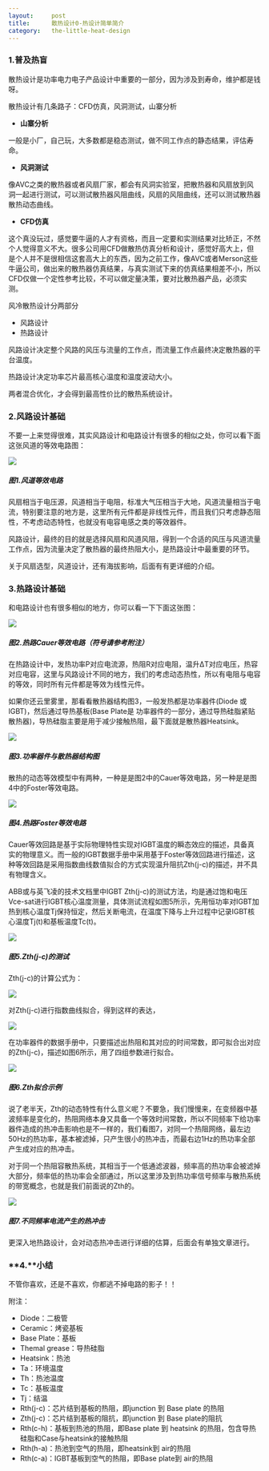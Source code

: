 ```yaml
---
layout:     post
title:      散热设计0-热设计简单简介
category:   the-little-heat-design
---
```




### **1.普及热盲**

散热设计是功率电力电子产品设计中重要的一部分，因为涉及到寿命，维护都是钱呀。

散热设计有几条路子：CFD仿真，风洞测试，山寨分析

* **山寨分析**

一般是小厂，自己玩，大多数都是稳态测试，做不同工作点的静态结果，评估寿命。

* **风洞测试**

像AVC之类的散热器或者风扇厂家，都会有风洞实验室，把散热器和风扇放到风洞一起进行测试，可以测试散热器风阻曲线，风扇的风阻曲线，还可以测试散热器散热动态曲线。

* **CFD仿真**

这个真没玩过，感觉要牛逼的人才有资格，而且一定要和实测结果对比矫正，不然个人觉得意义不大。很多公司用CFD做散热仿真分析和设计，感觉好高大上，但是个人并不是很相信这套高大上的东西，因为之前工作，像AVC或者Merson这些牛逼公司，做出来的散热器仿真结果，与真实测试下来的仿真结果相差不小，所以CFD仅做一个定性参考比较，不可以做定量决策，要对比散热器产品，必须实测。

风冷散热设计分两部分

* 风路设计
* 热路设计

风路设计决定整个风路的风压与流量的工作点，而流量工作点最终决定散热器的平台温度。

热路设计决定功率芯片最高核心温度和温度波动大小。

两者混合优化，才会得到最高性价比的散热系统设计。

### **2.风路设计基础**

不要一上来觉得很难，其实风路设计和电路设计有很多的相似之处，你可以看下面这张风道的等效电路图：

![](assets/TEST1_8.png)

##### **图1.风道等效电路**

风扇相当于电压源，风道相当于电阻，标准大气压相当于大地，风道流量相当于电流，特别要注意的地方是，这里所有元件都是非线性元件，而且我们只考虑静态阻性，不考虑动态特性，也就没有电容电感之类的等效器件。

风路设计，最终的目的就是选择风扇和风道风阻，得到一个合适的风压与风道流量工作点，因为流量决定了散热器的最终热阻大小，是热路设计中最重要的环节。

关于风扇选型，风道设计，还有海拔影响，后面有有更详细的介绍。
 

### **3.热路设计基础**

和电路设计也有很多相似的地方，你可以看一下下面这张图：

![](assets/Cover_Heat_S0_E1.png)

##### **图2.热路Cauer等效电路（符号请参考附注）**

在热路设计中，发热功率P对应电流源，热阻R对应电阻，温升ΔT对应电压，热容对应电容，这里与风路设计不同的地方，我们的考虑动态热性，所以有电阻与电容的等效，同时所有元件都是等效为线性元件。

如果你还云里雾里，那看看散热器结构图3，一般发热都是功率器件\(Diode 或 IGBT\)，然后通过导热基板\(Base Plate是 功率器件的一部分，通过导热硅脂紧贴散热器\)，导热硅脂主要是用于减少接触热阻，最下面就是散热器Heatsink。

![](assets/Cover_Heat_S0_E2.png)

##### **图3.功率器件与散热器结构图**

散热的动态等效模型中有两种，一种是是图2中的Cauer等效电路，另一种是是图4中的Foster等效电路。

![](assets/Cover_Heat_S0_E3.png)

##### **图4.热路Foster等效电路**

Cauer等效回路是基于实际物理特性实现对IGBT温度的瞬态效应的描述，具备真实的物理意义。而一般的IGBT数据手册中采用基于Foster等效回路进行描述，这种等效回路是采用指数曲线数值拟合的方式实现温升阻抗Zth\(j-c\)的描述，并不具有物理含义。

ABB或与英飞凌的技术文档里中IGBT Zth\(j-c\)的测试方法，均是通过饱和电压Vce-sat进行IGBT核心温度测量，具体测试流程如图5所示，先用恒功率对IGBT加热到核心温度Tj保持恒定，然后关断电流，在温度下降与上升过程中记录IGBT核心温度Tj\(t\)和基板温度Tc\(t\)。

![](assets/Cover_Heat_S0_E4.png)

##### **图5.Zth\(j-c\)的测试**

Zth\(j-c\)的计算公式为：

![](assets/formula0.gif)

对Zth\(j-c\)进行指数曲线拟合，得到这样的表达，

![](assets/formula1.gif)

在功率器件的数据手册中，只要描述出热阻和其对应的时间常数，即可拟合出对应的Zth\(j-c\)，描述如图6所示，用了四组参数进行拟合。

![](assets/Cover_Heat_S0_E5.png)

##### **图6.Zth拟合示例**

说了老半天，Zth的动态特性有什么意义呢？不要急，我们慢慢来，在变频器中基波频率是变化的，热阻网络本身又具备一个等效时间常数，所以不同频率下给功率器件造成的热冲击影响也是不一样的，我们看图7，对同一个热阻网络，最左边50Hz的热功率，基本被滤掉，只产生很小的热冲击，而最右边1Hz的热功率全部产生成对应的热冲击。

对于同一个热阻容散热系统，其相当于一个低通滤波器，频率高的热功率会被滤掉大部分，频率低的热功率会全部通过，所以这里涉及到热功率信号频率与散热系统的带宽概念，也就是我们前面说的Zth的。

![](assets/Cover_Heat_S0_E6.png)

##### **图7.不同频率电流产生的热冲击**

更深入地热路设计，会对动态热冲击进行详细的估算，后面会有单独文章进行。

### **4.**小结

不管你喜欢，还是不喜欢，你都逃不掉电路的影子！！

附注：

* Diode：二极管
* Ceramic：烤瓷基板
* Base Plate：基板
* Themal grease：导热硅脂
* Heatsink：热池
* Ta：环境温度
* Th：热池温度
* Tc：基板温度
* Tj：结温
* Rth\(j-c\)：芯片结到基板的热阻，即junction 到 Base plate 的热阻
* Zth\(j-c\)：芯片结到基板的阻抗，即junction 到 Base plate的阻抗
* Rth\(c-h\)：基板到热池的热阻，即Base plate 到 heatsink 的热阻，包含导热硅脂和Case与heatsink的接触热阻
* Rth\(h-a\)：热池到空气的热阻，即heatsink到 air的热阻
* Rth\(c-a\)：IGBT基板到空气的热阻，即Base plate到 air的热阻



